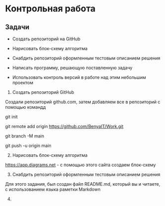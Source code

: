# Контрольная работа

## Задачи

* Создать репозиторий на GitHub

* Нарисовать блок-схему алгоритма

* Снабдить репозиторий оформленным тестовым описанием решения

* Написать программу, решающую поставленную задачу

* Использовать контроль версий в работе над этим небольшим проектом

1. Создать репозиторий GitHub

Создали репозиторий github.com, затем добавляем все в репозиторий с помощью командд


git init

git remote add origin https://github.com/BenyaIT/Work.git 

git branch -M main

git push -u origin main

2. Нарисовать блок-схему алгоритма

https://app.diagrams.net - с помощью этого сайта создаем блок-схему

3. Снабдить репозиторий оформленным тестовым описанием решения

Для этого задания, был создан файл README.md, который вы и читаете, с использованием языка раметки Markdown

4. 